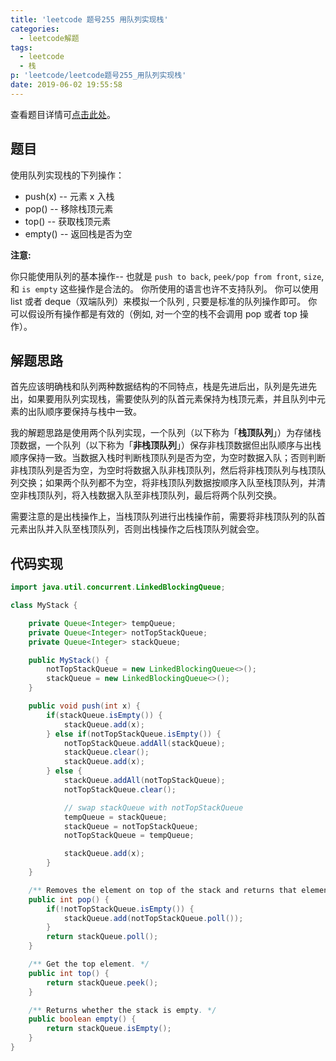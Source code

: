 ```yaml
---
title: 'leetcode 题号255 用队列实现栈'
categories:
  - leetcode解题
tags:
  - leetcode
  - 栈
p: 'leetcode/leetcode题号255_用队列实现栈'
date: 2019-06-02 19:55:58
---
```


查看题目详情可[点击此处](https://leetcode-cn.com/problems/implement-stack-using-queues/submissions/)。

## 题目

使用队列实现栈的下列操作：

- push(x) -- 元素 x 入栈
- pop() -- 移除栈顶元素
- top() -- 获取栈顶元素
- empty() -- 返回栈是否为空

**注意:**

你只能使用队列的基本操作-- 也就是 `push to back`, `peek/pop from front`, `size`, 和 `is empty` 这些操作是合法的。
你所使用的语言也许不支持队列。 你可以使用 list 或者 deque（双端队列）来模拟一个队列 , 只要是标准的队列操作即可。
你可以假设所有操作都是有效的（例如, 对一个空的栈不会调用 pop 或者 top 操作）。

## 解题思路

首先应该明确栈和队列两种数据结构的不同特点，栈是先进后出，队列是先进先出，如果要用队列实现栈，需要使队列的队首元素保持为栈顶元素，并且队列中元素的出队顺序要保持与栈中一致。

我的解题思路是使用两个队列实现，一个队列（以下称为「**栈顶队列**」）为存储栈顶数据，一个队列（以下称为「**非栈顶队列**」）保存非栈顶数据但出队顺序与出栈顺序保持一致。当数据入栈时判断栈顶队列是否为空，为空时数据入队；否则判断非栈顶队列是否为空，为空时将数据入队非栈顶队列，然后将非栈顶队列与栈顶队列交换；如果两个队列都不为空，将非栈顶队列数据按顺序入队至栈顶队列，并清空非栈顶队列，将入栈数据入队至非栈顶队列，最后将两个队列交换。

需要注意的是出栈操作上，当栈顶队列进行出栈操作前，需要将非栈顶队列的队首元素出队并入队至栈顶队列，否则出栈操作之后栈顶队列就会空。

## 代码实现

```java
import java.util.concurrent.LinkedBlockingQueue;

class MyStack {

    private Queue<Integer> tempQueue;
    private Queue<Integer> notTopStackQueue;
    private Queue<Integer> stackQueue;

    public MyStack() {
        notTopStackQueue = new LinkedBlockingQueue<>();
        stackQueue = new LinkedBlockingQueue<>();
    }

    public void push(int x) {
        if(stackQueue.isEmpty()) {
            stackQueue.add(x);
        } else if(notTopStackQueue.isEmpty()) {
            notTopStackQueue.addAll(stackQueue);
            stackQueue.clear();
            stackQueue.add(x);
        } else {
            stackQueue.addAll(notTopStackQueue);
            notTopStackQueue.clear();

            // swap stackQueue with notTopStackQueue
            tempQueue = stackQueue;
            stackQueue = notTopStackQueue;
            notTopStackQueue = tempQueue;

            stackQueue.add(x);
        }
    }

    /** Removes the element on top of the stack and returns that element. */
    public int pop() {
        if(!notTopStackQueue.isEmpty()) {
            stackQueue.add(notTopStackQueue.poll());
        }
        return stackQueue.poll();
    }

    /** Get the top element. */
    public int top() {
        return stackQueue.peek();
    }

    /** Returns whether the stack is empty. */
    public boolean empty() {
        return stackQueue.isEmpty();
    }
}
```